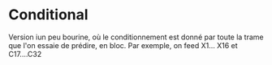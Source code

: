 # Conditional

Version iun peu bourine, où le conditionnement est donné par toute la trame que l'on essaie de prédire, en bloc.
Par exemple, on feed X1... X16 et C17....C32

